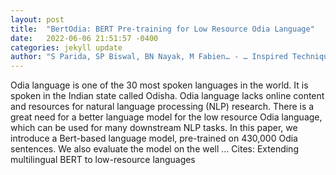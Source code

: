 ```yaml
---
layout: post
title:  "BertOdia: BERT Pre-training for Low Resource Odia Language"
date:   2022-06-06 21:51:57 -0400
categories: jekyll update
author: "S Parida, SP Biswal, BN Nayak, M Fabien… - … Inspired Techniques in …, 2022"
---
```

Odia language is one of the 30 most spoken languages in the world. It is spoken in the Indian state called Odisha. Odia language lacks online content and resources for natural language processing (NLP) research. There is a great need for a better language model for the low resource Odia language, which can be used for many downstream NLP tasks. In this paper, we introduce a Bert-based language model, pre-trained on 430,000 Odia sentences. We also evaluate the model on the well …
Cites: ‪Extending multilingual BERT to low-resource languages‬  